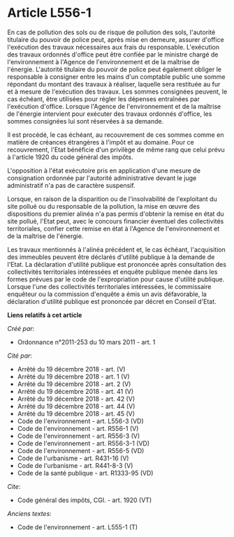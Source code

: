 # Article L556-1

En cas de pollution des sols ou de risque de pollution des sols, l'autorité titulaire du pouvoir de police peut, après mise
en demeure, assurer d'office l'exécution des travaux nécessaires aux frais du responsable. L'exécution des travaux ordonnés
d'office peut être confiée par le ministre chargé de l'environnement à l'Agence de l'environnement et de la maîtrise de
l'énergie. L'autorité titulaire du pouvoir de police peut également obliger le responsable à consigner entre les mains d'un
comptable public une somme répondant du montant des travaux à réaliser, laquelle sera restituée au fur et à mesure de
l'exécution des travaux. Les sommes consignées peuvent, le cas échéant, être utilisées pour régler les dépenses entraînées
par l'exécution d'office. Lorsque l'Agence de l'environnement et de la maîtrise de l'énergie intervient pour exécuter des
travaux ordonnés d'office, les sommes consignées lui sont réservées à sa demande. 

Il est procédé, le cas échéant, au recouvrement de ces sommes comme en matière de créances étrangères à l'impôt et au
domaine. Pour ce recouvrement, l'Etat bénéficie d'un privilège de même rang que celui prévu à l'article 1920 du code général
des impôts. 

L'opposition à l'état exécutoire pris en application d'une mesure de consignation ordonnée par l'autorité administrative
devant le juge administratif n'a pas de caractère suspensif. 

Lorsque, en raison de la disparition ou de l'insolvabilité de l'exploitant du site pollué ou du responsable de la pollution,
la mise en œuvre des dispositions du premier alinéa n'a pas permis d'obtenir la remise en état du site pollué, l'Etat peut,
avec le concours financier éventuel des collectivités territoriales, confier cette remise en état à l'Agence de
l'environnement et de la maîtrise de l'énergie. 

Les travaux mentionnés à l'alinéa précédent et, le cas échéant, l'acquisition des immeubles peuvent être déclarés d'utilité
publique à la demande de l'Etat. La déclaration d'utilité publique est prononcée après consultation des collectivités
territoriales intéressées et enquête publique menée dans les formes prévues par le code de l'expropriation pour cause
d'utilité publique. Lorsque l'une des collectivités territoriales intéressées, le commissaire enquêteur ou la commission
d'enquête a émis un avis défavorable, la déclaration d'utilité publique est prononcée par décret en Conseil d'Etat.

**Liens relatifs à cet article**

_Créé par_:

  - Ordonnance n°2011-253 du 10 mars 2011 - art. 1

_Cité par_:

  - Arrêté du 19 décembre 2018 - art. (V)
  - Arrêté du 19 décembre 2018 - art. 1 (V)
  - Arrêté du 19 décembre 2018 - art. 2 (V)
  - Arrêté du 19 décembre 2018 - art. 41 (V)
  - Arrêté du 19 décembre 2018 - art. 42 (V)
  - Arrêté du 19 décembre 2018 - art. 44 (V)
  - Arrêté du 19 décembre 2018 - art. 45 (V)
  - Code de l'environnement - art. L556-3 (VD)
  - Code de l'environnement - art. R556-1 (V)
  - Code de l'environnement - art. R556-3 (V)
  - Code de l'environnement - art. R556-3-1 (VD)
  - Code de l'environnement - art. R556-5 (VD)
  - Code de l'urbanisme - art. R431-16 (V)
  - Code de l'urbanisme - art. R441-8-3 (V)
  - Code de la santé publique - art. R1333-95 (VD)

_Cite_:

  - Code général des impôts, CGI. - art. 1920 (VT)

_Anciens textes_:

  - Code de l'environnement - art. L555-1 (T)
